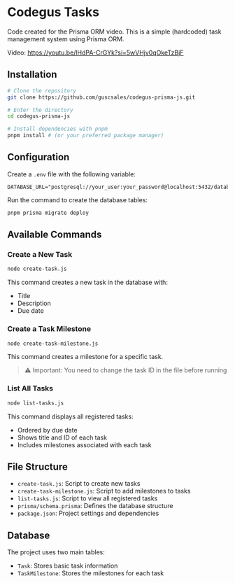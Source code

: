 # Codegus Tasks

Code created for the Prisma ORM video. This is a simple (hardcoded) task management system using Prisma ORM.

Video: https://youtu.be/lHdPA-CrGYk?si=5wVHjv0qOkeTzBjF

## Installation

```bash
# Clone the repository
git clone https://github.com/guscsales/codegus-prisma-js.git

# Enter the directory
cd codegus-prisma-js

# Install dependencies with pnpm
pnpm install # (or your preferred package manager)
```

## Configuration

Create a `.env` file with the following variable:

```env
DATABASE_URL="postgresql://your_user:your_password@localhost:5432/database_name"
```

Run the command to create the database tables:

```bash
pnpm prisma migrate deploy
```

## Available Commands

### Create a New Task

```bash
node create-task.js
```

This command creates a new task in the database with:

- Title
- Description
- Due date

### Create a Task Milestone

```bash
node create-task-milestone.js
```

This command creates a milestone for a specific task.

> ⚠️ Important: You need to change the task ID in the file before running

### List All Tasks

```bash
node list-tasks.js
```

This command displays all registered tasks:

- Ordered by due date
- Shows title and ID of each task
- Includes milestones associated with each task

## File Structure

- `create-task.js`: Script to create new tasks
- `create-task-milestone.js`: Script to add milestones to tasks
- `list-tasks.js`: Script to view all registered tasks
- `prisma/schema.prisma`: Defines the database structure
- `package.json`: Project settings and dependencies

## Database

The project uses two main tables:

- `Task`: Stores basic task information
- `TaskMilestone`: Stores the milestones for each task

